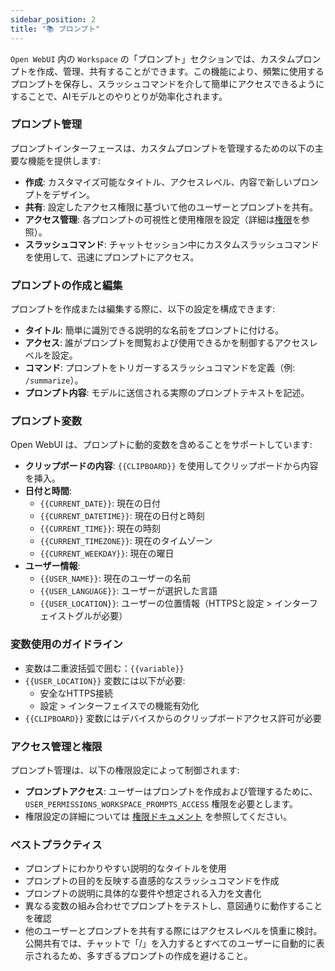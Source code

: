 ```yaml
---
sidebar_position: 2
title: "📚 プロンプト"
---
```


`Open WebUI` 内の `Workspace` の「プロンプト」セクションでは、カスタムプロンプトを作成、管理、共有することができます。この機能により、頻繁に使用するプロンプトを保存し、スラッシュコマンドを介して簡単にアクセスできるようにすることで、AIモデルとのやりとりが効率化されます。

### プロンプト管理

プロンプトインターフェースは、カスタムプロンプトを管理するための以下の主要な機能を提供します:

* **作成**: カスタマイズ可能なタイトル、アクセスレベル、内容で新しいプロンプトをデザイン。
* **共有**: 設定したアクセス権限に基づいて他のユーザーとプロンプトを共有。
* **アクセス管理**: 各プロンプトの可視性と使用権限を設定（詳細は[権限](./permissions.md)を参照）。
* **スラッシュコマンド**: チャットセッション中にカスタムスラッシュコマンドを使用して、迅速にプロンプトにアクセス。

### プロンプトの作成と編集

プロンプトを作成または編集する際に、以下の設定を構成できます:

* **タイトル**: 簡単に識別できる説明的な名前をプロンプトに付ける。
* **アクセス**: 誰がプロンプトを閲覧および使用できるかを制御するアクセスレベルを設定。
* **コマンド**: プロンプトをトリガーするスラッシュコマンドを定義（例: `/summarize`）。
* **プロンプト内容**: モデルに送信される実際のプロンプトテキストを記述。

### プロンプト変数

Open WebUI は、プロンプトに動的変数を含めることをサポートしています:

* **クリップボードの内容**: `{{CLIPBOARD}}` を使用してクリップボードから内容を挿入。
* **日付と時間**:
  * `{{CURRENT_DATE}}`: 現在の日付
  * `{{CURRENT_DATETIME}}`: 現在の日付と時刻
  * `{{CURRENT_TIME}}`: 現在の時刻
  * `{{CURRENT_TIMEZONE}}`: 現在のタイムゾーン
  * `{{CURRENT_WEEKDAY}}`: 現在の曜日
* **ユーザー情報**:
  * `{{USER_NAME}}`: 現在のユーザーの名前
  * `{{USER_LANGUAGE}}`: ユーザーが選択した言語
  * `{{USER_LOCATION}}`: ユーザーの位置情報（HTTPSと設定 > インターフェイストグルが必要）

### 変数使用のガイドライン

* 変数は二重波括弧で囲む：`{{variable}}`
* `{{USER_LOCATION}}` 変数には以下が必要:
  * 安全なHTTPS接続
  * 設定 > インターフェイスでの機能有効化
* `{{CLIPBOARD}}` 変数にはデバイスからのクリップボードアクセス許可が必要

### アクセス管理と権限

プロンプト管理は、以下の権限設定によって制御されます:

* **プロンプトアクセス**: ユーザーはプロンプトを作成および管理するために、`USER_PERMISSIONS_WORKSPACE_PROMPTS_ACCESS` 権限を必要とします。
* 権限設定の詳細については [権限ドキュメント](./permissions.md) を参照してください。

### ベストプラクティス

* プロンプトにわかりやすい説明的なタイトルを使用
* プロンプトの目的を反映する直感的なスラッシュコマンドを作成
* プロンプトの説明に具体的な要件や想定される入力を文書化
* 異なる変数の組み合わせでプロンプトをテストし、意図通りに動作することを確認
* 他のユーザーとプロンプトを共有する際にはアクセスレベルを慎重に検討。公開共有では、チャットで「/」を入力するとすべてのユーザーに自動的に表示されるため、多すぎるプロンプトの作成を避けること。
